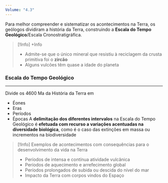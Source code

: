 ```yaml
---
Volume: "4.3"
---
```

Para melhor compreender e sistematizar os acontecimentos na Terra, os geólogos dividiram a história da Terra, construindo a **Escala do Tempo Geológico**/Escala Cronostratigráfica.

>[!Info] +Info
>- Admite-se que o único mineral que resistiu à reciclagem da crusta primitiva foi o **zircão**
>- Alguns vulcões têm quase a idade do planeta

### Escala do Tempo Geológico
---
Divide os 4600 Ma da História da Terra em
- Éones
- Eras
- Períodos
- Épocas
A **delimitação dos diferentes intervalos** na Escala do Tempo Geológico é **efetuada com recurso a variações acentuadas na diversidade biológica**, como é o caso das extinções em massa ou incrementos na biodiversidade

>[!Info] Exemplos de acontecimentos com consequências para o desenvolvimento da vida na Terra
>- Períodos de intensa e contínua atividade vulcânica
>- Períodos de aquecimento e arrefecimento global
>- Períodos prolongados de subida ou descida do nível do mar
>- Impacto da Terra com corpos vindos do Espaço